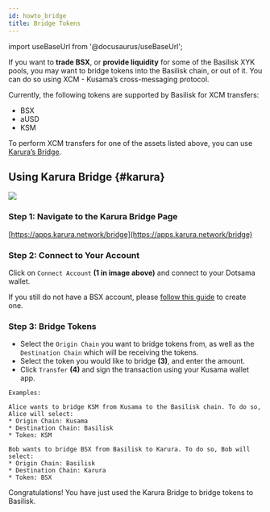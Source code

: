 ```yaml
---
id: howto_bridge
title: Bridge Tokens
---
```


import useBaseUrl from '@docusaurus/useBaseUrl';

If you want to **trade BSX**, or **provide liquidity** for some of the Basilisk XYK pools, you may want to bridge tokens into the Basilisk chain, or out of it. You can do so using XCM - Kusama’s cross-messaging protocol.

Currently, the following tokens are supported by Basilisk for XCM transfers:
* BSX
* aUSD
* KSM

To perform XCM transfers for one of the assets listed above, you can use [Karura’s Bridge](#karura).

## Using Karura Bridge {#karura}
<div style={{textAlign: 'center'}}>
  <img src={useBaseUrl('/img/howto_bridge/ausd.jpg')} />
</div>

### Step 1: Navigate to the Karura Bridge Page
[https://apps.karura.network/bridge](https://apps.karura.network/bridge)

### Step 2: Connect to Your Account

Click on `Connect Account` **(1 in image above)** and connect to your Dotsama wallet. 

If you still do not have a BSX account, please [follow this guide](https://docs.bsx.fi/create_account) to create one.

### Step 3: Bridge Tokens

* Select the `Origin Chain` you want to bridge tokens from, as well as the `Destination Chain` which will be receiving the tokens.
* Select the token you would like to bridge **(3)**, and enter the amount.
* Click `Transfer` **(4)** and sign the transaction using your Kusama wallet app.

```
Examples:

Alice wants to bridge KSM from Kusama to the Basilisk chain. To do so, Alice will select:
* Origin Chain: Kusama
* Destination Chain: Basilisk
* Token: KSM

Bob wants to bridge BSX from Basilisk to Karura. To do so, Bob will select:
* Origin Chain: Basilisk
* Destination Chain: Karura
* Token: BSX
```

Congratulations! You have just used the Karura Bridge to bridge tokens to Basilisk.
